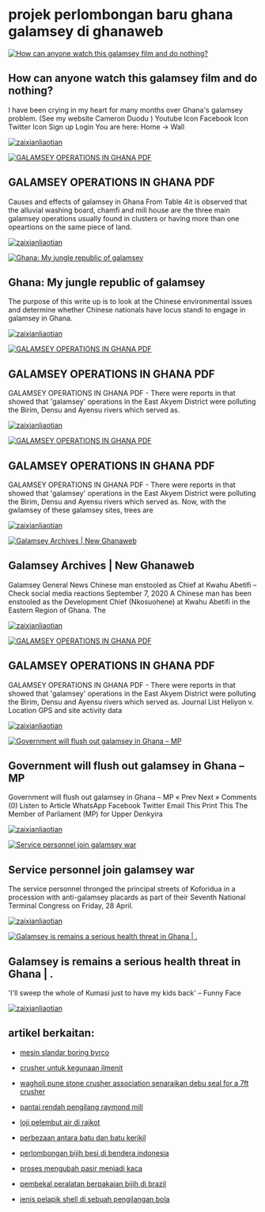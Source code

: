 # projek perlombongan baru ghana galamsey di ghanaweb
<a href="https://mnn.zoosnet.net/LR/Chatpre.aspx?id=MNN94995150&p=https://topgrinding.com/" target="_blank">![How can anyone watch this galamsey film and do nothing?](https://github.com/technlg/images/blob/main/31.jpg)</a>
## How can anyone watch this galamsey film and do nothing?
I have been crying in my heart for many months over Ghana's galamsey problem. (See my website Cameron Duodu ) Youtube Icon Facebook Icon Twitter Icon Sign up Login You are here: Home → Wall 
<a href="https://mnn.zoosnet.net/LR/Chatpre.aspx?id=MNN94995150&p=https://topgrinding.com/" target="_blank"><img src="https://github.com/technlg/images/raw/main/chat11.jpg" alt="zaixianliaotian"/></a><a href="//whatsapp.shibangsoft.com/WhatsApp.php" ><img src="https://github.com/technlg/images/raw/main/chat11.png" alt=""></a>
<a href="https://mnn.zoosnet.net/LR/Chatpre.aspx?id=MNN94995150&p=https://topgrinding.com/" target="_blank">![GALAMSEY OPERATIONS IN GHANA PDF](https://github.com/technlg/images/blob/main/57.jpg)</a>
## GALAMSEY OPERATIONS IN GHANA PDF
Causes and effects of galamsey in Ghana From Table 4it is observed that the alluvial washing board, chamfi and mill house are the three main galamsey operations usually found in clusters or having more than one opeartions on the same piece of land.
<a href="https://mnn.zoosnet.net/LR/Chatpre.aspx?id=MNN94995150&p=https://topgrinding.com/" target="_blank"><img src="https://github.com/technlg/images/raw/main/chat11.jpg" alt="zaixianliaotian"/></a><a href="//whatsapp.shibangsoft.com/WhatsApp.php" ><img src="https://github.com/technlg/images/raw/main/chat11.png" alt=""></a>
<a href="https://mnn.zoosnet.net/LR/Chatpre.aspx?id=MNN94995150&p=https://topgrinding.com/" target="_blank">![Ghana: My jungle republic of galamsey](https://github.com/technlg/images/blob/main/66.jpg)</a>
## Ghana: My jungle republic of galamsey
The purpose of this write up is to look at the Chinese environmental issues and determine whether Chinese nationals have locus standi to engage in galamsey in Ghana.
<a href="https://mnn.zoosnet.net/LR/Chatpre.aspx?id=MNN94995150&p=https://topgrinding.com/" target="_blank"><img src="https://github.com/technlg/images/raw/main/chat11.jpg" alt="zaixianliaotian"/></a><a href="//whatsapp.shibangsoft.com/WhatsApp.php" ><img src="https://github.com/technlg/images/raw/main/chat11.png" alt=""></a>
<a href="https://mnn.zoosnet.net/LR/Chatpre.aspx?id=MNN94995150&p=https://topgrinding.com/" target="_blank">![GALAMSEY OPERATIONS IN GHANA PDF](https://github.com/technlg/images/blob/main/52.jpg)</a>
## GALAMSEY OPERATIONS IN GHANA PDF
GALAMSEY OPERATIONS IN GHANA PDF - There were reports in that showed that 'galamsey' operations in the East Akyem District were polluting the Birim, Densu and Ayensu rivers which served as.
<a href="https://mnn.zoosnet.net/LR/Chatpre.aspx?id=MNN94995150&p=https://topgrinding.com/" target="_blank"><img src="https://github.com/technlg/images/raw/main/chat11.jpg" alt="zaixianliaotian"/></a><a href="//whatsapp.shibangsoft.com/WhatsApp.php" ><img src="https://github.com/technlg/images/raw/main/chat11.png" alt=""></a>
<a href="https://mnn.zoosnet.net/LR/Chatpre.aspx?id=MNN94995150&p=https://topgrinding.com/" target="_blank">![GALAMSEY OPERATIONS IN GHANA PDF](https://github.com/technlg/images/blob/main/20.jpg)</a>
## GALAMSEY OPERATIONS IN GHANA PDF
GALAMSEY OPERATIONS IN GHANA PDF - There were reports in that showed that 'galamsey' operations in the East Akyem District were polluting the Birim, Densu and Ayensu rivers which served as. Now, with the gwlamsey of these galamsey sites, trees are 
<a href="https://mnn.zoosnet.net/LR/Chatpre.aspx?id=MNN94995150&p=https://topgrinding.com/" target="_blank"><img src="https://github.com/technlg/images/raw/main/chat11.jpg" alt="zaixianliaotian"/></a><a href="//whatsapp.shibangsoft.com/WhatsApp.php" ><img src="https://github.com/technlg/images/raw/main/chat11.png" alt=""></a>
<a href="https://mnn.zoosnet.net/LR/Chatpre.aspx?id=MNN94995150&p=https://topgrinding.com/" target="_blank">![Galamsey Archives | New Ghanaweb](https://github.com/technlg/images/blob/main/49.jpg)</a>
## Galamsey Archives | New Ghanaweb
Galamsey General News Chinese man enstooled as Chief at Kwahu Abetifi – Check social media reactions September 7, 2020 A Chinese man has been enstooled as the Development Chief (Nkosuohene) at Kwahu Abetifi in the Eastern Region of Ghana. The 
<a href="https://mnn.zoosnet.net/LR/Chatpre.aspx?id=MNN94995150&p=https://topgrinding.com/" target="_blank"><img src="https://github.com/technlg/images/raw/main/chat11.jpg" alt="zaixianliaotian"/></a><a href="//whatsapp.shibangsoft.com/WhatsApp.php" ><img src="https://github.com/technlg/images/raw/main/chat11.png" alt=""></a>
<a href="https://mnn.zoosnet.net/LR/Chatpre.aspx?id=MNN94995150&p=https://topgrinding.com/" target="_blank">![GALAMSEY OPERATIONS IN GHANA PDF](https://github.com/technlg/images/blob/main/27.jpg)</a>
## GALAMSEY OPERATIONS IN GHANA PDF
GALAMSEY OPERATIONS IN GHANA PDF - There were reports in that showed that 'galamsey' operations in the East Akyem District were polluting the Birim, Densu and Ayensu rivers which served as. Journal List Heliyon v. Location GPS and site activity data 
<a href="https://mnn.zoosnet.net/LR/Chatpre.aspx?id=MNN94995150&p=https://topgrinding.com/" target="_blank"><img src="https://github.com/technlg/images/raw/main/chat11.jpg" alt="zaixianliaotian"/></a><a href="//whatsapp.shibangsoft.com/WhatsApp.php" ><img src="https://github.com/technlg/images/raw/main/chat11.png" alt=""></a>
<a href="https://mnn.zoosnet.net/LR/Chatpre.aspx?id=MNN94995150&p=https://topgrinding.com/" target="_blank">![Government will flush out galamsey in Ghana – MP](https://github.com/technlg/images/blob/main/30.jpg)</a>
## Government will flush out galamsey in Ghana – MP
Government will flush out galamsey in Ghana – MP « Prev Next » Comments (0) Listen to Article WhatsApp Facebook Twitter Email This Print This The Member of Parliament (MP) for Upper Denkyira 
<a href="https://mnn.zoosnet.net/LR/Chatpre.aspx?id=MNN94995150&p=https://topgrinding.com/" target="_blank"><img src="https://github.com/technlg/images/raw/main/chat11.jpg" alt="zaixianliaotian"/></a><a href="//whatsapp.shibangsoft.com/WhatsApp.php" ><img src="https://github.com/technlg/images/raw/main/chat11.png" alt=""></a>
<a href="https://mnn.zoosnet.net/LR/Chatpre.aspx?id=MNN94995150&p=https://topgrinding.com/" target="_blank">![Service personnel join galamsey war](https://github.com/technlg/images/blob/main/19.jpg)</a>
## Service personnel join galamsey war
The service personnel thronged the principal streets of Koforidua in a procession with anti-galamsey placards as part of their Seventh National Terminal Congress on Friday, 28 April.
<a href="https://mnn.zoosnet.net/LR/Chatpre.aspx?id=MNN94995150&p=https://topgrinding.com/" target="_blank"><img src="https://github.com/technlg/images/raw/main/chat11.jpg" alt="zaixianliaotian"/></a><a href="//whatsapp.shibangsoft.com/WhatsApp.php" ><img src="https://github.com/technlg/images/raw/main/chat11.png" alt=""></a>
<a href="https://mnn.zoosnet.net/LR/Chatpre.aspx?id=MNN94995150&p=https://topgrinding.com/" target="_blank">![Galamsey is remains a serious health threat in Ghana | .](https://github.com/technlg/images/blob/main/43.jpg)</a>
## Galamsey is remains a serious health threat in Ghana | .
'I'll sweep the whole of Kumasi just to have my kids back' – Funny Face
<a href="https://mnn.zoosnet.net/LR/Chatpre.aspx?id=MNN94995150&p=https://topgrinding.com/" target="_blank"><img src="https://github.com/technlg/images/raw/main/chat11.jpg" alt="zaixianliaotian"/></a><a href="//whatsapp.shibangsoft.com/WhatsApp.php" ><img src="https://github.com/technlg/images/raw/main/chat11.png" alt=""></a>
## artikel berkaitan:
* [mesin slandar boring byrco](mesin%20slandar%20boring%20byrco.md)
* [crusher untuk kegunaan ilmenit](crusher%20untuk%20kegunaan%20ilmenit.md)
* [wagholi pune stone crusher association senaraikan debu seal for a 7ft crusher](wagholi%20pune%20stone%20crusher%20association%20senaraikan%20debu%20seal%20for%20a%207ft%20crusher.md)
* [pantai rendah pengilang raymond mill](pantai%20rendah%20pengilang%20raymond%20mill.md)
* [loji pelembut air di rajkot](loji%20pelembut%20air%20di%20rajkot.md)
* [perbezaan antara batu dan batu kerikil](perbezaan%20antara%20batu%20dan%20batu%20kerikil.md)
* [perlombongan bijih besi di bendera indonesia](perlombongan%20bijih%20besi%20di%20bendera%20indonesia.md)
* [proses mengubah pasir menjadi kaca](proses%20mengubah%20pasir%20menjadi%20kaca.md)
* [pembekal peralatan berpakaian bijih di brazil](pembekal%20peralatan%20berpakaian%20bijih%20di%20brazil.md)
* [jenis pelapik shell di sebuah pengilangan bola](jenis%20pelapik%20shell%20di%20sebuah%20pengilangan%20bola.md)
